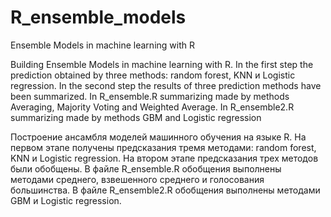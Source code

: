 # R_ensemble_models
Ensemble Models in machine learning with  R

Building Ensemble Models in machine learning with  R.
In the first step the prediction obtained by three methods: random forest, KNN и Logistic regression.
In the second step the results of three prediction methods have been summarized.
In R_ensemble.R summarizing made by methods Averaging, Majority Voting and Weighted Average.
In R_ensemble2.R summarizing made by methods GBM and  Logistic regression

Построение ансамбля моделей машинного обучения на языке R.
На первом этапе получены предсказания тремя методами: random forest, KNN и Logistic regression.
На втором этапе предсказания трех методов были обобщены.
В файле R_ensemble.R обобщения выполнены методами среднего, взвешенного среднего и голосования большинства.
В файле R_ensemble2.R обобщения выполнены методами GBM и  Logistic regression.

